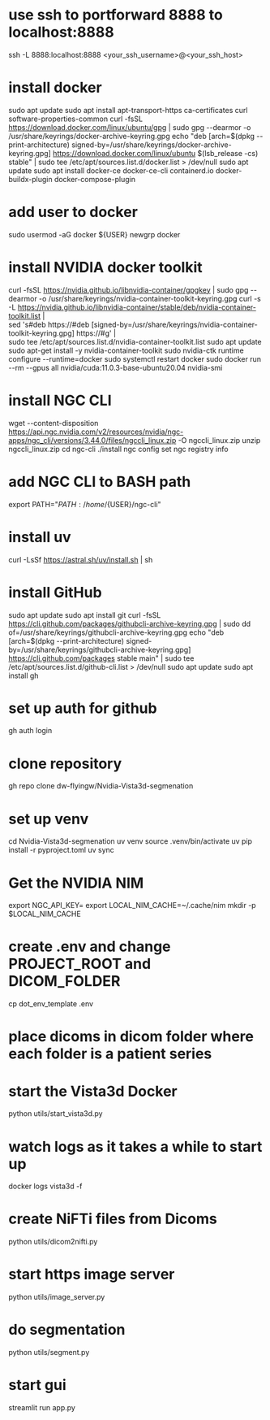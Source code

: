 
# use ssh to portforward 8888 to localhost:8888
ssh -L 8888:localhost:8888 <your_ssh_username>@<your_ssh_host>


# install docker
sudo apt update
sudo apt install apt-transport-https ca-certificates curl software-properties-common
curl -fsSL https://download.docker.com/linux/ubuntu/gpg | sudo gpg --dearmor -o /usr/share/keyrings/docker-archive-keyring.gpg
echo "deb [arch=$(dpkg --print-architecture) signed-by=/usr/share/keyrings/docker-archive-keyring.gpg] https://download.docker.com/linux/ubuntu $(lsb_release -cs) stable" | sudo tee /etc/apt/sources.list.d/docker.list > /dev/null
sudo apt update
sudo apt install docker-ce docker-ce-cli containerd.io docker-buildx-plugin docker-compose-plugin

# add user to docker
sudo usermod -aG docker ${USER}
newgrp docker

# install NVIDIA docker toolkit
curl -fsSL https://nvidia.github.io/libnvidia-container/gpgkey | sudo gpg --dearmor -o /usr/share/keyrings/nvidia-container-toolkit-keyring.gpg
curl -s -L https://nvidia.github.io/libnvidia-container/stable/deb/nvidia-container-toolkit.list | \
sed 's#deb https://#deb [signed-by=/usr/share/keyrings/nvidia-container-toolkit-keyring.gpg] https://#g' | \
sudo tee /etc/apt/sources.list.d/nvidia-container-toolkit.list
sudo apt update
sudo apt-get install -y nvidia-container-toolkit
sudo nvidia-ctk runtime configure --runtime=docker
sudo systemctl restart docker
sudo docker run --rm --gpus all nvidia/cuda:11.0.3-base-ubuntu20.04 nvidia-smi

# install NGC CLI
wget --content-disposition https://api.ngc.nvidia.com/v2/resources/nvidia/ngc-apps/ngc_cli/versions/3.44.0/files/ngccli_linux.zip -O ngccli_linux.zip
unzip ngccli_linux.zip
cd ngc-cli
./install
ngc config set
ngc registry info

# add NGC CLI to BASH path
export PATH="$PATH:/home/${USER}/ngc-cli"

# install uv
curl -LsSf https://astral.sh/uv/install.sh | sh

# install GitHub
sudo apt update
sudo apt install git
curl -fsSL https://cli.github.com/packages/githubcli-archive-keyring.gpg | sudo dd of=/usr/share/keyrings/githubcli-archive-keyring.gpg
echo "deb [arch=$(dpkg --print-architecture) signed-by=/usr/share/keyrings/githubcli-archive-keyring.gpg] https://cli.github.com/packages stable main" | sudo tee /etc/apt/sources.list.d/github-cli.list > /dev/null
sudo apt update
sudo apt install gh

# set up auth for github
gh auth login

# clone repository
gh repo clone dw-flyingw/Nvidia-Vista3d-segmenation

# set up venv
cd Nvidia-Vista3d-segmenation
uv venv
source .venv/bin/activate
uv pip install -r pyproject.toml
uv sync

# Get the NVIDIA NIM
export NGC_API_KEY=<your personal NGC key>
export LOCAL_NIM_CACHE=~/.cache/nim
mkdir -p $LOCAL_NIM_CACHE

# create .env and change PROJECT_ROOT  and DICOM_FOLDER
cp dot_env_template .env

# place dicoms in dicom folder where each folder is a patient series

# start the Vista3d Docker
python utils/start_vista3d.py

# watch logs as it takes a while to start up 
docker logs vista3d -f

# create NiFTi files from Dicoms
python utils/dicom2nifti.py

# start https image server
python utils/image_server.py

# do segmentation
python utils/segment.py

# start gui
streamlit run app.py
